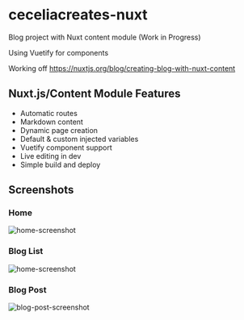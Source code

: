 # ceceliacreates-nuxt

Blog project with Nuxt content module (Work in Progress)

Using Vuetify for components

Working off https://nuxtjs.org/blog/creating-blog-with-nuxt-content

## Nuxt.js/Content Module Features

- Automatic routes
- Markdown content
- Dynamic page creation
- Default & custom injected variables
- Vuetify component support
- Live editing in dev
- Simple build and deploy

## Screenshots

### Home

![home-screenshot](https://github.com/ceceliacreates/ceceliacreates-nuxt/blob/main/assets/images/screenshot.PNG)

### Blog List

![home-screenshot](https://github.com/ceceliacreates/ceceliacreates-nuxt/blob/main/assets/images/blog-list-screenshot.PNG)

### Blog Post

![blog-post-screenshot](https://github.com/ceceliacreates/ceceliacreates-nuxt/blob/main/assets/images/blog-screenshot.PNG)
